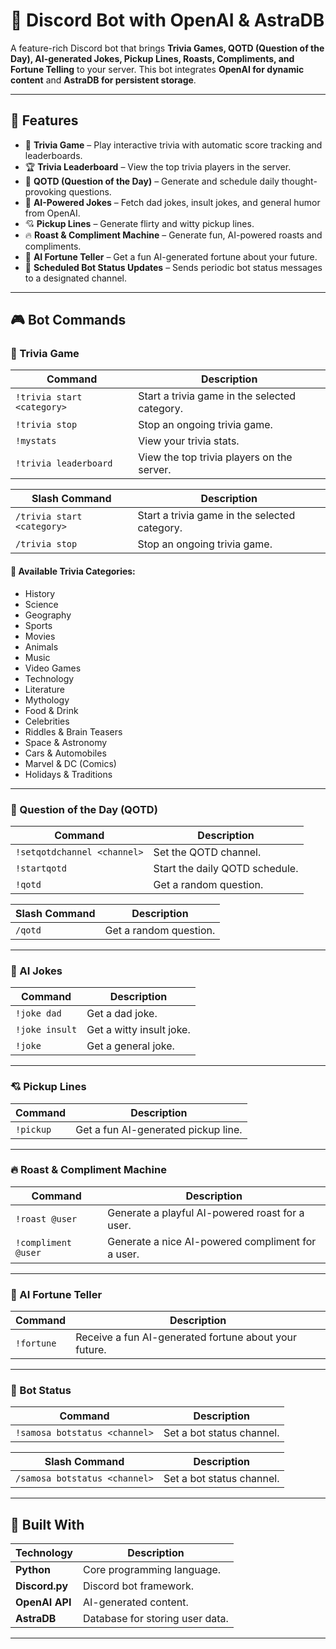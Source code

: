# 🤖 Discord Bot with OpenAI & AstraDB

A feature-rich Discord bot that brings **Trivia Games, QOTD (Question of the Day), AI-generated Jokes, Pickup Lines, Roasts, Compliments, and Fortune Telling** to your server. This bot integrates **OpenAI for dynamic content** and **AstraDB for persistent storage**.

---

## 🚀 Features

- 🎉 **Trivia Game** – Play interactive trivia with automatic score tracking and leaderboards.
- 🏆 **Trivia Leaderboard** – View the top trivia players in the server.
- 📢 **QOTD (Question of the Day)** – Generate and schedule daily thought-provoking questions.
- 🤣 **AI-Powered Jokes** – Fetch dad jokes, insult jokes, and general humor from OpenAI.
- 💘 **Pickup Lines** – Generate flirty and witty pickup lines.
- 🔥 **Roast & Compliment Machine** – Generate fun, AI-powered roasts and compliments.
- 🔮 **AI Fortune Teller** – Get a fun AI-generated fortune about your future.
- 🔄 **Scheduled Bot Status Updates** – Sends periodic bot status messages to a designated channel.

---

## 🎮 Bot Commands

### 🎉 Trivia Game
| Command | Description |
|---------|-------------|
| `!trivia start <category>` | Start a trivia game in the selected category. |
| `!trivia stop` | Stop an ongoing trivia game. |
| `!mystats` | View your trivia stats. |
| `!trivia leaderboard` | View the top trivia players on the server. |

| Slash Command | Description |
|--------------|-------------|
| `/trivia start <category>` | Start a trivia game in the selected category. |
| `/trivia stop` | Stop an ongoing trivia game. |

#### 🎯 Available Trivia Categories:
- History
- Science
- Geography
- Sports
- Movies
- Animals
- Music
- Video Games
- Technology
- Literature
- Mythology
- Food & Drink
- Celebrities
- Riddles & Brain Teasers
- Space & Astronomy
- Cars & Automobiles
- Marvel & DC (Comics)
- Holidays & Traditions

---

### 📢 Question of the Day (QOTD)
| Command | Description |
|---------|-------------|
| `!setqotdchannel <channel>` | Set the QOTD channel. |
| `!startqotd` | Start the daily QOTD schedule. |
| `!qotd` | Get a random question. |

| Slash Command | Description |
|--------------|-------------|
| `/qotd` | Get a random question. |
---

### 🤣 AI Jokes
| Command | Description |
|---------|-------------|
| `!joke dad` | Get a dad joke. |
| `!joke insult` | Get a witty insult joke. |
| `!joke` | Get a general joke. |

---

### 💘 Pickup Lines
| Command | Description |
|---------|-------------|
| `!pickup` | Get a fun AI-generated pickup line. |

---

### 🔥 Roast & Compliment Machine
| Command | Description |
|---------|-------------|
| `!roast @user` | Generate a playful AI-powered roast for a user. |
| `!compliment @user` | Generate a nice AI-powered compliment for a user. |

---

### 🔮 AI Fortune Teller
| Command | Description |
|---------|-------------|
| `!fortune` | Receive a fun AI-generated fortune about your future. |

---

### 🔄 Bot Status
| Command | Description |
|---------|-------------|
| `!samosa botstatus <channel>` | Set a bot status channel. |

| Slash Command | Description |
|--------------|-------------|
| `/samosa botstatus <channel>` | Set a bot status channel. |
---

## 🎯 Built With

| Technology | Description |
|------------|-------------|
| **Python** | Core programming language. |
| **Discord.py** | Discord bot framework. |
| **OpenAI API** | AI-generated content. |
| **AstraDB** | Database for storing user data. |
---

